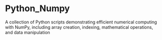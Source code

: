 # Python_Numpy
A collection of Python scripts demonstrating efficient numerical computing with NumPy, including array creation, indexing, mathematical operations, and data manipulation
